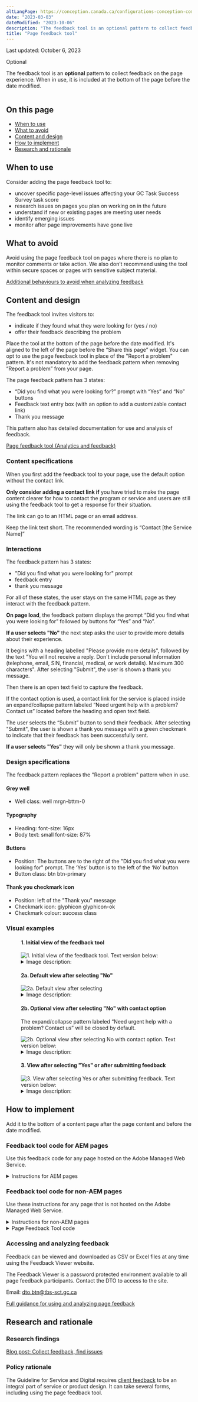 ```yaml
---
altLangPage: https://conception.canada.ca/configurations-conception-communes/outil-retroaction.html
date: "2023-03-03"
dateModified: "2023-10-06"
description: "The feedback tool is an optional pattern to collect feedback on the page experience."
title: "Page feedback tool"
---
```

<p class="small">Last updated: October 6, 2023</p>
<p><span class="label label-warning">Optional</span></p>
<p>The feedback tool is an <strong>optional</strong> pattern to collect feedback on the page experience. When in use, it is included at the bottom of the page before the date modified.</p>
<div class="mrgn-tp-md mrgn-bttm-md">
  <figure class="mrgn-tp-md mrgn-bttm-lg"><img src="/images/page-feedback.png" class="img-responsive" alt="" /></figure>
</div>
<h2 id="on-this-page">On this page</h2>
<ul>
  <li><a href="#when-to-use">When to use</a></li>
  <li><a href="#what-to-avoid">What to avoid</a></li>
  <li><a href="#content-and-design">Content and design</a></li>
  <li><a href="#how">How to implement</a></li>
  <li><a href="#research">Research and rationale</a></li>
</ul>
<section id="when-to-use">
  <h2>When to use</h2>
  <p>Consider adding the page feedback tool to:</p>
  <ul>
    <li>uncover specific page-level issues affecting your GC Task Success Survey task score</li>
    <li>research issues on pages you plan on working on in the future</li>
    <li>understand if new or existing pages are meeting user needs</li>
    <li>identify emerging issues</li>
    <li>monitor after page improvements have gone live</li>
  </ul>
</section>
<section id="what-to-avoid">
  <h2>What to avoid</h2>
  <p>Avoid using the page feedback tool on pages where there is no plan to monitor comments or take action. We also don’t recommend using the tool within secure spaces or pages with sensitive subject material.</p>
  <p><a href="/feedback/when.html#how-not-to-use-the-tool">Additional behaviours to avoid when analyzing feedback</a></p>
</section>
<section id="content-and-design">
  <h2>Content and design</h2>
  <p>The feedback tool invites visitors to:</p>
  <ul>
    <li>indicate if they found what they were looking for (yes / no)</li>
    <li>offer their feedback describing the problem</li>
  </ul>
  <p>Place the tool at the bottom of the page before the date modified. It's aligned to the left of the page before the “Share this page” widget. You can opt to use the page feedback tool in place of the "Report a problem" pattern. It's not mandatory to add the feedback pattern when removing “Report a problem” from your page.</p>
  <p>The page feedback pattern has 3 states:</p>
  <ul>
    <li>“Did you find what you were looking for?” prompt with “Yes” and “No” buttons</li>
    <li>Feedback text entry box (with an option to add a customizable contact link)</li>
    <li>Thank you message</li>
  </ul>
  <p>This pattern also has detailed documentation for use and analysis of feedback.</p>
  <p><a href="/feedback/">Page feedback tool (Analytics and feedback)</a></p>
  <h3>Content specifications</h3>
  <p>When you first add the feedback tool to your page, use the default option without the contact link.</p>
  <p><strong>Only consider adding a contact link if</strong> you have tried to make the page content clearer for how to contact the program or service and users are still using the feedback tool to get a response for their situation.</p>
  <p>The link can go to an HTML page or an email address.</p>
  <p>Keep the link text short. The recommended wording is “Contact [the Service Name]”</p>
  <h3>Interactions</h3>
  <p>The feedback pattern has 3 states:</p>
  <ul>
    <li>"Did you find what you were looking for" prompt</li>
    <li>feedback entry</li>
    <li>thank you message</li>
  </ul>
  <p>For all of these states, the user stays on the same HTML page as they interact with the feedback pattern.</p>
  <p><strong>On page load</strong>, the feedback pattern displays the prompt “Did you find what you were looking for” followed by buttons for “Yes” and “No”.</p>
  <p><strong>If a user selects "No"</strong> the next step asks the user to provide more details about their experience.</p>
  <p>It begins with a heading labelled "Please provide more details", followed by the text "You will not receive a reply. Don't include personal information (telephone, email, SIN, financial, medical, or work details). Maximum 300 characters". After selecting "Submit", the user is shown a thank you message.</p>
  <p>Then there is an open text field to capture the feedback.</p>
  <p>If the contact option is used, a contact link for the service is placed inside an expand/collapse pattern labeled “Need urgent help with a problem? Contact us” located before the heading and open text field.</p>
  <p>The user selects the “Submit” button to send their feedback. After selecting "Submit", the user is shown a thank you message with a green checkmark to indicate that their feedback has been successfully sent.</p>
  <p><strong>If a user selects "Yes"</strong> they will only be shown a thank you message.</p>
  <h3>Design specifications</h3>
  <p>The feedback pattern replaces the "Report a problem" pattern when in use.</p>
  <h4>Grey well</h4>
  <ul>
    <li>Well class: well mrgn-bttm-0</li>
  </ul>
  <h4>Typography</h4>
  <ul>
    <li>Heading: font-size: 16px</li>
    <li>Body text: small font-size: 87%</li>
  </ul>
  <h4>Buttons</h4>
  <ul>
    <li>Position: The buttons are to the right of the "Did you find what you were looking for" prompt. The ‘Yes’ button is to the left of the ‘No’ button</li>
    <li>Button class: btn btn-primary</li>
  </ul>
  <h4>Thank you checkmark icon</h4>
  <ul>
    <li>Position: left of the "Thank you" message</li>
    <li>Checkmark icon: glyphicon glyphicon-ok</li>
    <li>Checkmark colour: success class</li>
  </ul>
  <h3>Visual examples</h3>
  <div class="row">
    <div class="col-md-8">
      <div class="mrgn-tp-md mrgn-bttm-md">
        <figure class="mrgn-tp-md mrgn-bttm-lg">
          <figcaption>
            <h4>1. Initial view of the feedback tool</h4>
          </figcaption>
          <img src="/images/page-feedback.png" class="img-responsive" alt="1. Initial view of the feedback tool. Text version below:" />
          <details>
            <summary class="wb-toggle" data-toggle="{&quot;print&quot;:&quot;on&quot;}">Image description:</summary>
            <p class="mrgn-tp-md">On page load, the feedback is located at the bottom of the web page above the date modified. A small gray well includes the prompt “Did you find what you were looking for?” followed by buttons for “Yes” and “No”.</p>
          </details>
        </figure>
      </div>
      <figure class="mrgn-tp-md mrgn-bttm-lg">
        <figcaption>
          <h4>2a. Default view after selecting "No"</h4>
        </figcaption>
        <img src="/images/description-en.jpg" class="img-responsive" alt="2a. Default view after selecting "No". Text version below:" />
        <details>
          <summary class="wb-toggle" data-toggle="{&quot;print&quot;:&quot;on&quot;}">Image description:</summary>
          <p class="mrgn-tp-md">After interacting with the “No” button in, a text entry screen will replace the prompt. There is a heading for “Please provide more details” followed by instructions to not include personal information: “You will not receive a reply. Don’t include personal information (telephone, email, SIN financial, medical, or work details. Maximum 300 characters.” There is a small text entry box followed by a button for “Submit”.</p>
        </details>
      </figure>
      <figure class="mrgn-tp-md mrgn-bttm-lg">
        <figcaption>
          <h4>2b. Optional view after selecting "No" with contact option</h4>
          <p>The expand/collapse pattern labeled “Need urgent help with a problem? Contact us” will be closed by default.</p>
        </figcaption>
        <img src="/images/urgent-help-en.png" class="img-responsive" alt="2b. Optional view after selecting No with contact option. Text version below:" />
        <details>
          <summary class="wb-toggle" data-toggle="{&quot;print&quot;:&quot;on&quot;}">Image description:</summary>
          <p class="mrgn-tp-md">After interacting with the “No” button in, a text entry screen will replace the prompt.</p>
          <p>In the contact option, there is an expand/collapse pattern with the header “Need urgent help with a problem? Contact us”. When the expand/collapse pattern is opened, there is a customizable link to contact the service.</p>
          <p>After the expand/collapse pattern, there is a heading for “Please provide more details” followed by instructions to not include personal information: “You will not receive a reply. Don’t include personal information (telephone, email, SIN financial, medical, or work details. Maximum 300 characters.” There is a small text entry box followed by a button for “Submit”.</p>
        </details>
      </figure>
      <figure class="mrgn-tp-md mrgn-bttm-lg">
        <figcaption>
          <h4>3. View after selecting "Yes" or after submitting feedback</h4>
        </figcaption>
        <img src="/images/thank-you-en.jpg" class="img-responsive" alt="3. View after selecting Yes or after submitting feedback. Text version below:" />
        <details>
          <summary class="wb-toggle" data-toggle="{&quot;print&quot;:&quot;on&quot;}">Image description:</summary>
          <p class="mrgn-tp-md">When users select “Yes” from the initial prompt or after submitting their feedback, a thank you message is displayed. There is a green checkmark icon followed by the heading “Thank you for your feedback”</p>
        </details>
      </figure>
    </div>
  </div>
</section>
<section id="how">
  <h2>How to implement</h2>
  <p>Add it to the bottom of a content page after the page content and before the date modified. </p>
  <div class="row">
    <div class="col-md-8">
      <h3>Feedback tool code for AEM pages</h3>
      <p>Use this feedback code for any page hosted on the Adobe Managed Web Service.</p>
      <details>
        <summary>Instructions for AEM pages</summary>
        <h4>Add the feedback component</h4>
        <p><a href="https://test.canada.ca/experimental/feedback-retroaction/page-feedback-oct.html">How to add the feedback component to your page in AEM.</a> (Internal only on GCPedia)</p>
        <h4><span class="label label-primary">Recommended</span> Add a theme hidden value in the feedback code</h4>
        <p>This is useful when you want to download feedback for an entire theme of pages at the same time.</p>
        <p>In most cases, you should include the Canada.ca theme for your content (full list below).</p>
        <p>This is a unilingual value - enter the same theme value to your English and French pages.</p>
        <h5>Canada.ca theme values</h5>
        <ul>
          <li>About Gov</li>
          <li>Benefits</li>
          <li>Business</li>
          <li>CanadaTheWorld</li>
          <li>Culture</li>
          <li>Defense</li>
          <li>Environment</li>
          <li>Health</li>
          <li>Immigration</li>
          <li>Indigenous</li>
          <li>Jobs</li>
          <li>Money</li>
          <li>Policing</li>
          <li>PublicService</li>
          <li>Science</li>
          <li>Taxes</li>
          <li>Transport</li>
          <li>Travel</li>
          <li>Veterans</li>
        </ul>
        <p>If you would like to add a new theme value that is not currently in the Feedback Viewer, contact the Digital Transformation Office. We will add the new theme value into the Feedback Viewer.</p>
        <p>Email: <a href="maito:dto.btn@tbs-sct.gc.ca">dto.btn@tbs-sct.gc.ca</a></p>
        <h4><span class="label label-warning">Optional</span> Add a “Section” hidden value in the feedback code</h4>
        <p>This is useful when you want to download feedback for multiple pages at the same time.</p>
        <p>Consider including this value when you're adding the feedback tool to multiple pages on the same topic, such as “passports” or “employment insurance”.</p>
        <p>This is a unilingual value - enter the same section value to your English and French pages.</p>
        <p>If you would like to add a new section value that is not currently in the Feedback Viewer, contact the Digital Transformation Office. We will add the new section value into the Feedback Viewer.</p>
        <p>Email: dto.btn@tbs-sct.gc.ca</p>
        <h4><span class="label label-warning">Optional</span> Contact link</h4>
        <p><strong>Only consider adding a contact link if</strong> you have tried to make the page content clearer for how to contact the program or service and users are still using the feedback tool to get a response for their situation.</p>
      </details>
    </div>
  </div>
  <div class="row">
    <div class="col-md-8">
      <h3>Feedback tool code for non-AEM pages</h3>
      <p>Use these instructions for any page that is not hosted on the Adobe Managed Web Service.</p>
      <details>
        <summary>Instructions for non-AEM pages</summary>
        <h4>Add the feedback component</h4>
        <p>Insert the feedback tool code where the “Report a problem on this page” is located in your page's HTML.</p>
        <h4>Add the mandatory hidden values</h4>
        <p>Update the data attribute for the institutional acronym (unilingual value)</p>
        <h5>Canada.ca institutional acronyms</h5>
        <ul>
          <li>AAFC</li>
          <li>ATSSC</li>
          <li>CATSA</li>
          <li>CFIA</li>
          <li>CIRNAC</li>
          <li>NSERC</li>
          <li>CBSA</li>
          <li>CCG</li>
          <li>CGC</li>
          <li>CIHR</li>
          <li>CIPO</li>
          <li>CRA</li>
          <li>CRTC</li>
          <li>CSA</li>
          <li>CSEC</li>
          <li>CSPS</li>
          <li>DFO</li>
          <li>DND</li>
          <li>ECCC</li>
          <li>ESDC</li>
          <li>FCAC</li>
          <li>FIN</li>
          <li>GAC</li>
          <li>HC</li>
          <li>INFC</li>
          <li>IRCC</li>
          <li>ISC</li>
          <li>ISED</li>
          <li>JUS</li>
          <li>LAC</li>
          <li>NFB</li>
          <li>NRC</li>
          <li>NRCan</li>
          <li>OSB</li>
          <li>PBC</li>
          <li>PC</li>
          <li>PCH</li>
          <li>PCO</li>
          <li>PHAC</li>
          <li>PS</li>
          <li>PSC</li>
          <li>SSC</li>
          <li>PSPC</li>
          <li>RCMP</li>
          <li>StatCan</li>
          <li>TBS</li>
          <li>TC</li>
          <li>VAC</li>
          <li>WAGE</li>
          <li>WD</li>
        </ul>
        <h4><span class="label label-primary">Recommended</span> Add a theme hidden value in the feedback code</h4>
        <p>This is useful when you want to download feedback for an entire theme of pages at the same time.</p>
        <p>In most cases, you should include the Canada.ca theme for your content (full list below).</p>
        <p>This is a unilingual value - enter the same theme value to your English and French pages.</p>
        <h5>Canada.ca theme values</h5>
        <ul>
          <li>About Gov</li>
          <li>Benefits</li>
          <li>Business</li>
          <li>CanadaTheWorld</li>
          <li>Culture</li>
          <li>Defense</li>
          <li>Environment</li>
          <li>Health</li>
          <li>Immigration</li>
          <li>Indigenous</li>
          <li>Jobs</li>
          <li>Money</li>
          <li>Policing</li>
          <li>PublicService</li>
          <li>Science</li>
          <li>Taxes</li>
          <li>Transport</li>
          <li>Travel</li>
          <li>Veterans</li>
        </ul>
        <p>If you would like to add a new theme value that is not currently in the Feedback Viewer, contact the Digital Transformation Office. We will add the new theme value into the Feedback Viewer.</p>
        <p>Email: <a href="maito:dto.btn@tbs-sct.gc.ca">dto.btn@tbs-sct.gc.ca</a></p>
        <h4><span class="label label-warning">Optional</span> Add a “Section” hidden value in the feedback code</h4>
        <p>This is useful when you want to download feedback for multiple pages at the same time.</p>
        <p>Consider including this value when you're adding the feedback tool to multiple pages on the same topic, such as “passports” or “employment insurance”.</p>
        <p>This is a unilingual value - enter the same section value to your English and French pages.</p>
        <p>If you would like to add a new section value that is not currently in the Feedback Viewer, contact the Digital Transformation Office. We will add the new section value into the Feedback Viewer.</p>
        <p>Email: dto.btn@tbs-sct.gc.ca</p>
        <h4><span class="label label-warning">Optional</span> Contact link</h4>
        <p><strong>Only consider adding a contact link if</strong> you have tried to make the page content clearer for how to contact the program or service and users are still using the feedback tool to get a response for their situation.</p>
      </details>
      <details>
        <summary>Page Feedback Tool code</summary>
        <ul class="mrgn-tp-lg">
          <li><a href="https://wet-boew.github.io/GCWeb/sites/feedback/feedback-docs-en.html#variantPFT">Page Feedback Tool (default)</a></li>
          <li><a href="https://wet-boew.github.io/GCWeb/sites/feedback/feedback-docs-en.html#variantPFTContact">Page Feedback Tool with contact link</a></li>
        </ul>
      </details>
    </div>
  </div>
  <section id="guidance">
    <h3>Accessing and analyzing feedback</h3>
    <p>Feedback can be viewed and downloaded as CSV or Excel files at any time using the Feedback Viewer website.</p>
    <p>The Feedback Viewer is a password protected environment available to all page feedback participants. Contact the DTO to access to the site.</p>
    <p>Email: <a href="mailto:dto.btn@tbs-sct.gc.ca">dto.btn@tbs-sct.gc.ca</a></p>
    <p><a href="https://design.canada.ca/feedback/index.html">Full guidance for using and analyzing page feedback</a></p>
  </section>
</section>
<section id="research">
  <h2>Research and rationale</h2>
  <h3>Research findings</h3>
  <p><a href="https://blog.canada.ca/2020/10/09/collect-feedback.html">Blog post: Collect feedback, find issues</a></p>
  <h3>Policy rationale</h3>
  <p>The Guideline for Service and Digital requires <a href="https://www.canada.ca/en/government/system/digital-government/guideline-service-digital.html#ToC2_2">client feedback</a> to be an integral part of service or product design. It can take several forms, including using the page feedback tool.</p>
</section>

